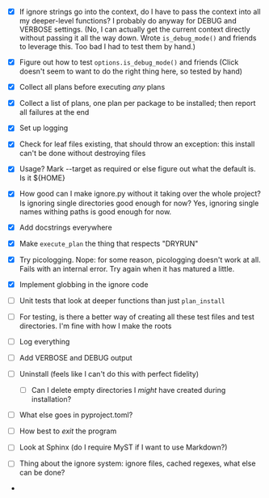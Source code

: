 - [x] If ignore strings go into the context, do I have to pass the context into all my deeper-level functions?  I probably do anyway for DEBUG and VERBOSE settings.  (No, I can actually get the current context directly without passing it all the way down.  Wrote `is_debug_mode()` and friends to leverage this.  Too bad I had to test them by hand.)
- [x] Figure out how to test `options.is_debug_mode()` and friends (Click doesn't seem to want to do the right thing here, so tested by hand)
- [x] Collect all plans before executing _any_ plans
- [x] Collect a list of plans, one plan per package to be installed; then report all failures at the end
- [x] Set up logging
- [x] Check for leaf files existing, that should throw an exception: this install can't be done without destroying files
- [x] Usage?  Mark --target as required or else figure out what the default is.  Is it ${HOME}
- [x] How good can I make ignore.py without it taking over the whole project?  Is ignoring single directories good enough for now?  Yes, ignoring single names withing paths is good enough for now.
- [x] Add docstrings everywhere
- [x] Make `execute_plan` the thing that respects "DRYRUN"
- [x] Try picologging.  Nope: for some reason, picologging doesn't work at all.  Fails with an internal error.  Try again when it has matured a little.
- [x] Implement globbing in the ignore code

- [ ] Unit tests that look at deeper functions than just `plan_install`
- [ ] For testing, is there a better way of creating all these test files and test directories.  I'm fine with how I make the roots
- [ ] Log everything
- [ ] Add VERBOSE and DEBUG output
- [ ] Uninstall (feels like I can't do this with perfect fidelity)
  - [ ] Can I delete empty directories I _might_ have created during installation?
- [ ] What else goes in pyproject.toml?
- [ ] How best to _exit_ the program
- [ ] Look at Sphinx (do I require MyST if I want to use Markdown?)
- [ ] Thing about the ignore system: ignore files, cached regexes, what else can be done?
- 
